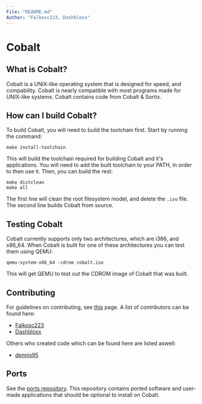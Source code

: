 ```yaml
---
File: "README.md"
Author: "Falkosc223, Dashbloxx"
---
```

# Cobalt
## What is Cobalt?
Cobalt is a UNIX-like operating system that is designed for speed, and compability. Cobalt is nearly compatible with most programs made for UNIX-like systems. Cobalt contains code from Cobalt & Sortix.
## How can I build Cobalt?
To build Cobalt, you will need to build the toolchain first. Start by running the command:
```
make install-toolchain
```
This will build the toolchain required for building Cobalt and it's applications. You will need to add the built toolchain to your PATH, in order to then use it. Then, you can build the rest:
```
make distclean
make all
```
The first line will clean the root filesystem model, and delete the `.iso` file. The second line builds Cobalt from source.
## Testing Cobalt
Cobalt currently supports only two architectures, which are i386, and x86_64. When Cobalt is built for one of these architectures you can test them using QEMU:
```
qemu-system-x86_64 -cdrom cobalt.iso
```
This will get QEMU to test out the CDROM image of Cobalt that was built.
## Contributing
For guidelines on contributing, see [this](CONTRIBUTING.md) page. A list of contributors can be found here:
* [Falkosc223](https://github.com/orgs/syscobalt/people/Falkosc223)
* [Dashbloxx](https://github.com/orgs/syscobalt/people/Dashbloxx)

Others who created code which can be found here are listed aswell:
* [dennis95](https://github.com/dennis95)
## Ports
See the [ports repository](https://github.com/syscobalt/cobalt-ports). This repository contains ported software and user-made applications that should be optional to install on Cobalt.
